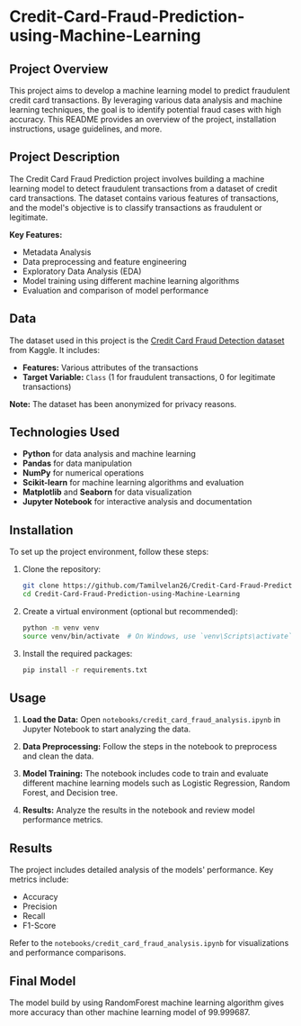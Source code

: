 # Credit-Card-Fraud-Prediction-using-Machine-Learning

## Project Overview

This project aims to develop a machine learning model to predict fraudulent credit card transactions. By leveraging various data analysis and machine learning techniques, the goal is to identify potential fraud cases with high accuracy. This README provides an overview of the project, installation instructions, usage guidelines, and more.


## Project Description

The Credit Card Fraud Prediction project involves building a machine learning model to detect fraudulent transactions from a dataset of credit card transactions. The dataset contains various features of transactions, and the model's objective is to classify transactions as fraudulent or legitimate.

**Key Features:**
- Metadata Analysis
- Data preprocessing and feature engineering
- Exploratory Data Analysis (EDA)
- Model training using different machine learning algorithms
- Evaluation and comparison of model performance

## Data

The dataset used in this project is the [Credit Card Fraud Detection dataset](https://www.kaggle.com/datasets?search=credit+card+fraud) from Kaggle. It includes:
- **Features:** Various attributes of the transactions
- **Target Variable:** `Class` (1 for fraudulent transactions, 0 for legitimate transactions)

**Note:** The dataset has been anonymized for privacy reasons.

## Technologies Used

- **Python** for data analysis and machine learning
- **Pandas** for data manipulation
- **NumPy** for numerical operations
- **Scikit-learn** for machine learning algorithms and evaluation
- **Matplotlib** and **Seaborn** for data visualization
- **Jupyter Notebook** for interactive analysis and documentation

## Installation

To set up the project environment, follow these steps:

1. Clone the repository:
   ```bash
   git clone https://github.com/Tamilvelan26/Credit-Card-Fraud-Prediction-using-Machine-Learning/tree/main
   cd Credit-Card-Fraud-Prediction-using-Machine-Learning
   ```

2. Create a virtual environment (optional but recommended):
   ```bash
   python -m venv venv
   source venv/bin/activate  # On Windows, use `venv\Scripts\activate`
   ```

3. Install the required packages:
   ```bash
   pip install -r requirements.txt
   ```

## Usage

1. **Load the Data:**
   Open `notebooks/credit_card_fraud_analysis.ipynb` in Jupyter Notebook to start analyzing the data.

2. **Data Preprocessing:**
   Follow the steps in the notebook to preprocess and clean the data.

3. **Model Training:**
   The notebook includes code to train and evaluate different machine learning models such as Logistic Regression, Random Forest, and Decision tree.

4. **Results:**
   Analyze the results in the notebook and review model performance metrics.

## Results

The project includes detailed analysis of the models' performance. Key metrics include:
- Accuracy
- Precision
- Recall
- F1-Score

Refer to the `notebooks/credit_card_fraud_analysis.ipynb` for visualizations and performance comparisons.

## Final Model

The model build by using RandomForest machine learning algorithm gives more accuracy than other machine learning model of 99.999687.
